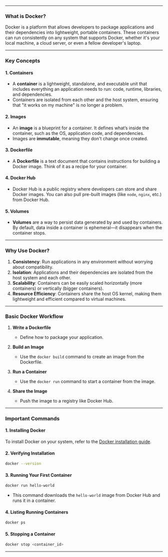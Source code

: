 ﻿---

### **What is Docker?**

Docker is a platform that allows developers to package applications and their dependencies into lightweight, portable containers. These containers can run consistently on any system that supports Docker, whether it's your local machine, a cloud server, or even a fellow developer's laptop.

---

### **Key Concepts**

#### **1. Containers**
- A **container** is a lightweight, standalone, and executable unit that includes everything an application needs to run: code, runtime, libraries, and dependencies.
- Containers are isolated from each other and the host system, ensuring that "it works on my machine" is no longer a problem.

#### **2. Images**
- An **image** is a blueprint for a container. It defines what’s inside the container, such as the OS, application code, and dependencies.
- Images are **immutable**, meaning they don't change once created.

#### **3. Dockerfile**
- A **Dockerfile** is a text document that contains instructions for building a Docker image. Think of it as a recipe for your container.

#### **4. Docker Hub**
- Docker Hub is a public registry where developers can store and share Docker images. You can also pull pre-built images (like `node`, `nginx`, etc.) from Docker Hub.

#### **5. Volumes**
- **Volumes** are a way to persist data generated by and used by containers. By default, data inside a container is ephemeral—it disappears when the container stops.

---

### **Why Use Docker?**

1. **Consistency**: Run applications in any environment without worrying about compatibility.
2. **Isolation**: Applications and their dependencies are isolated from the host system and each other.
3. **Scalability**: Containers can be easily scaled horizontally (more containers) or vertically (bigger containers).
4. **Resource Efficiency**: Containers share the host OS kernel, making them lightweight and efficient compared to virtual machines.

---

### **Basic Docker Workflow**

1. **Write a Dockerfile**
   - Define how to package your application.

2. **Build an Image**
   - Use the `docker build` command to create an image from the Dockerfile.

3. **Run a Container**
   - Use the `docker run` command to start a container from the image.

4. **Share the Image**
   - Push the image to a registry like Docker Hub.

---

### **Important Commands**

#### **1. Installing Docker**
To install Docker on your system, refer to the [Docker installation guide](https://docs.docker.com/get-docker/).

#### **2. Verifying Installation**
```bash
docker --version
```

#### **3. Running Your First Container**
```bash
docker run hello-world
```
- This command downloads the `hello-world` image from Docker Hub and runs it in a container.

#### **4. Listing Running Containers**
```bash
docker ps
```

#### **5. Stopping a Container**
```bash
docker stop <container_id>
```

---
